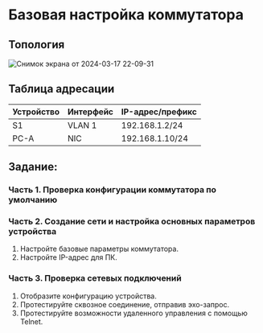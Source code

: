 # Базовая настройка коммутатора
## Топология
![Снимок экрана от 2024-03-17 22-09-31](https://github.com/maxeona/otus-base-networks/assets/53625941/a8282b7b-6ffa-473d-a33f-2f48bc6af7c7)
## Таблица адресации
| Устройство               | Интерфейс              | IP-адрес/префикс |
|--------------------------|------------------------|------------------|
| S1                       | VLAN 1                 | 192.168.1.2/24   |
| PC-A                     | NIC                    | 192.168.1.10/24  |

## Задание:
### Часть 1. Проверка конфигурации коммутатора по умолчанию
### Часть 2. Создание сети и настройка основных параметров устройства
  1. Настройте базовые параметры коммутатора.
  2. Настройте IP-адрес для ПК.
### Часть 3. Проверка сетевых подключений
  1. Отобразите конфигурацию устройства.
  2. Протестируйте сквозное соединение, отправив эхо-запрос.
  3. Протестируйте возможности удаленного управления с помощью Telnet.
